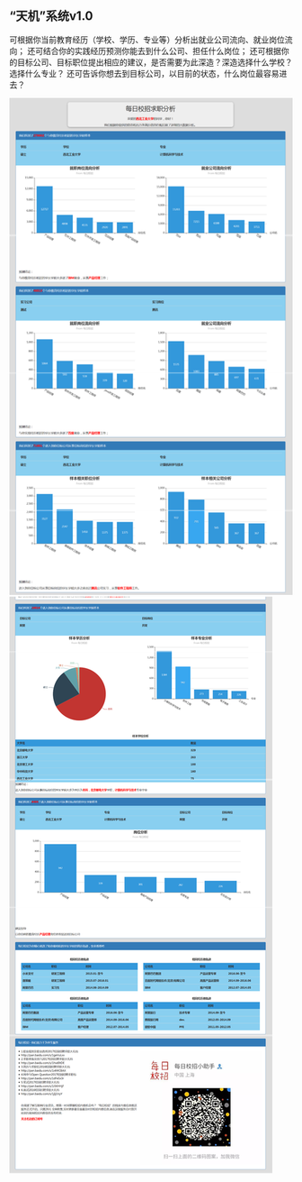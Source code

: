 ## “天机”系统v1.0
可根据你当前教育经历（学校、学历、专业等）分析出就业公司流向、就业岗位流向；
还可结合你的实践经历预测你能去到什么公司、担任什么岗位；
还可根据你的目标公司、目标职位提出相应的建议，是否需要为此深造？深造选择什么学校？选择什么专业？
还可告诉你想去到目标公司，以目前的状态，什么岗位最容易进去？

![](./img/mrxz.png)
![](./img/mrxz2.png)